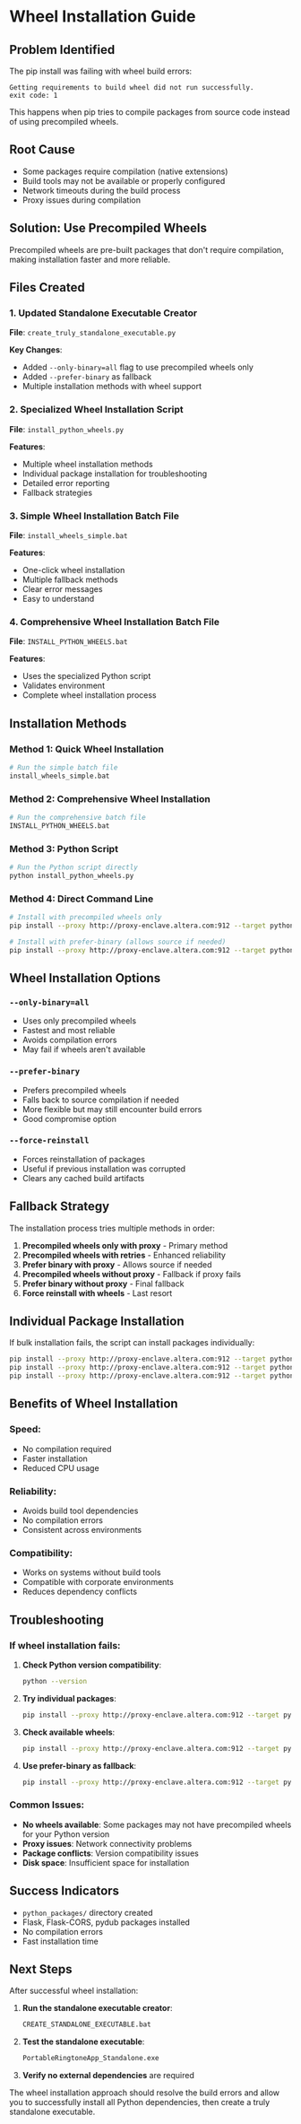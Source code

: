 # Wheel Installation Guide

## Problem Identified

The pip install was failing with wheel build errors:
```
Getting requirements to build wheel did not run successfully.
exit code: 1
```

This happens when pip tries to compile packages from source code instead of using precompiled wheels.

## Root Cause

- Some packages require compilation (native extensions)
- Build tools may not be available or properly configured
- Network timeouts during the build process
- Proxy issues during compilation

## Solution: Use Precompiled Wheels

Precompiled wheels are pre-built packages that don't require compilation, making installation faster and more reliable.

## Files Created

### 1. Updated Standalone Executable Creator
**File**: `create_truly_standalone_executable.py`

**Key Changes**:
- Added `--only-binary=all` flag to use precompiled wheels only
- Added `--prefer-binary` as fallback
- Multiple installation methods with wheel support

### 2. Specialized Wheel Installation Script
**File**: `install_python_wheels.py`

**Features**:
- Multiple wheel installation methods
- Individual package installation for troubleshooting
- Detailed error reporting
- Fallback strategies

### 3. Simple Wheel Installation Batch File
**File**: `install_wheels_simple.bat`

**Features**:
- One-click wheel installation
- Multiple fallback methods
- Clear error messages
- Easy to understand

### 4. Comprehensive Wheel Installation Batch File
**File**: `INSTALL_PYTHON_WHEELS.bat`

**Features**:
- Uses the specialized Python script
- Validates environment
- Complete wheel installation process

## Installation Methods

### Method 1: Quick Wheel Installation
```bash
# Run the simple batch file
install_wheels_simple.bat
```

### Method 2: Comprehensive Wheel Installation
```bash
# Run the comprehensive batch file
INSTALL_PYTHON_WHEELS.bat
```

### Method 3: Python Script
```bash
# Run the Python script directly
python install_python_wheels.py
```

### Method 4: Direct Command Line
```bash
# Install with precompiled wheels only
pip install --proxy http://proxy-enclave.altera.com:912 --target python_packages -r backend\requirements.txt --only-binary=all --timeout 120

# Install with prefer-binary (allows source if needed)
pip install --proxy http://proxy-enclave.altera.com:912 --target python_packages -r backend\requirements.txt --prefer-binary --timeout 120
```

## Wheel Installation Options

### `--only-binary=all`
- Uses only precompiled wheels
- Fastest and most reliable
- Avoids compilation errors
- May fail if wheels aren't available

### `--prefer-binary`
- Prefers precompiled wheels
- Falls back to source compilation if needed
- More flexible but may still encounter build errors
- Good compromise option

### `--force-reinstall`
- Forces reinstallation of packages
- Useful if previous installation was corrupted
- Clears any cached build artifacts

## Fallback Strategy

The installation process tries multiple methods in order:

1. **Precompiled wheels only with proxy** - Primary method
2. **Precompiled wheels with retries** - Enhanced reliability
3. **Prefer binary with proxy** - Allows source if needed
4. **Precompiled wheels without proxy** - Fallback if proxy fails
5. **Prefer binary without proxy** - Final fallback
6. **Force reinstall with wheels** - Last resort

## Individual Package Installation

If bulk installation fails, the script can install packages individually:

```bash
pip install --proxy http://proxy-enclave.altera.com:912 --target python_packages flask --only-binary=all
pip install --proxy http://proxy-enclave.altera.com:912 --target python_packages flask-cors --only-binary=all
pip install --proxy http://proxy-enclave.altera.com:912 --target python_packages pydub --only-binary=all
```

## Benefits of Wheel Installation

### Speed:
- No compilation required
- Faster installation
- Reduced CPU usage

### Reliability:
- Avoids build tool dependencies
- No compilation errors
- Consistent across environments

### Compatibility:
- Works on systems without build tools
- Compatible with corporate environments
- Reduces dependency conflicts

## Troubleshooting

### If wheel installation fails:

1. **Check Python version compatibility**:
   ```bash
   python --version
   ```

2. **Try individual packages**:
   ```bash
   pip install --proxy http://proxy-enclave.altera.com:912 --target python_packages flask --only-binary=all
   ```

3. **Check available wheels**:
   ```bash
   pip install --proxy http://proxy-enclave.altera.com:912 --target python_packages --dry-run -r backend\requirements.txt
   ```

4. **Use prefer-binary as fallback**:
   ```bash
   pip install --proxy http://proxy-enclave.altera.com:912 --target python_packages -r backend\requirements.txt --prefer-binary
   ```

### Common Issues:

- **No wheels available**: Some packages may not have precompiled wheels for your Python version
- **Proxy issues**: Network connectivity problems
- **Package conflicts**: Version compatibility issues
- **Disk space**: Insufficient space for installation

## Success Indicators

- `python_packages/` directory created
- Flask, Flask-CORS, pydub packages installed
- No compilation errors
- Fast installation time

## Next Steps

After successful wheel installation:

1. **Run the standalone executable creator**:
   ```bash
   CREATE_STANDALONE_EXECUTABLE.bat
   ```

2. **Test the standalone executable**:
   ```bash
   PortableRingtoneApp_Standalone.exe
   ```

3. **Verify no external dependencies** are required

The wheel installation approach should resolve the build errors and allow you to successfully install all Python dependencies, then create a truly standalone executable.
